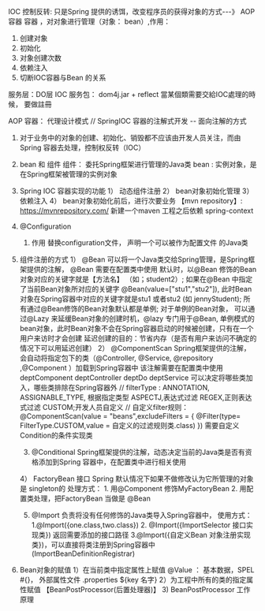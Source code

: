 IOC 控制反转: 只是Spring 提供的诱饵，改变程序员的获得对象的方式---》 AOP容器
容器 ，对对象进行管理（对象： bean）,作用：
1. 创建对象
2. 初始化
3. 对象创建次数
4. 依赖注入
3. 切断IOC容器与Bean 的关系

服务层：DO层
IOC 服务包： dom4j.jar + reflect
當某個類需要交給IOC處理的時候， 要做註冊


AOP 容器： 代理设计模式
// SpringIOC 容器的注解式开发 -- 面向注解的方式

1. 对于业务中的对象的创建、初始化、销毁都不应该由开发人员关注，而由Spring 容器去处理，控制权反转（IOC）
2. bean 和 组件
   组件： 委托Spring框架进行管理的Java类
   bean : 实例对象，是在Spring框架被管理的实例对象
3. Spring IOC 容器实现的功能
   1） 动态组件注册
   2） bean对象初始化管理
   3） 依赖注入
   4） bean对象初始化前后，进行次要业务
   【mvn repository】: https://mvnrepository.com/ 新建一个maven 工程之后依赖 spring-context
4. @Configuration
   1) 作用 替换configuration文件， 声明一个可以被作为配置文件 的Java类

5. 组件注册的方式
   1） @Bean
       可以将一个Java类交给Spring管理，是Spring框架提供的注解， @Bean 需要在配置类中使用
       默认时，以@Bean 修饰的Bean对象对应的关键字就是【方法名】 （如；student2）;
       如果在@Bean 中指定了当前Bean对象所对应的关键字 @Bean(value=["stu1","stu2"]), 此时Bean对象在Spring容器中对应的关键字就是stu1
       或者stu2 (如 jennyStudent);
       所有通过@Bean修饰的Bean对象默认都是单例;
       对于单例的Bean对象， 可以通过@Lazy 来延缓Bean对象的创建时机，@lazy 专门用于@Bean, 单例模式的bean对象，此时Bean对象不会在Spring容器启动的时候被创建，只有在一个用户来访时才会创建
       延迟创建的目的：节省内存（是否有用户来访问不确定的情况下可以用延迟创建）
   2） @ComponentScan
        Spring框架提供的注解，会自动将指定包下的类（@Controller, @Service, @repository ,@Component ）加载到Spring容器中
        该注解需要在配置类中使用
        deptComponent
        deptController
        deptDo
        deptService
        可以决定将哪些类加入，哪些类排除在Spring容器外
        //
        filterType : ANNOTATION,
                         ASSIGNABLE_TYPE, 根据指定类型
                         ASPECTJ,表达式过滤
                         REGEX,正则表达式过滤
                         CUSTOM;开发人员自定义
        //
        自定义filter规则：
        @ComponentScan(value = "beans",excludeFilters = {
                @Filter(type= FilterType.CUSTOM,value = 自定义的过滤规则类.class)
        })
        需要自定义 Condition的条件实现类

   3)  @Conditional
       Spring框架提供的注解，动态决定当前的Java类是否有资格添加到Spring 容器中，在配置类中进行相关使用

   4） FactoryBean 接口
        Spring 默认情况下如果不做修改认为它所管理的对象是 singleton的
        处理方式：  1. 用@Component 修饰MyFactoryBean 2. 用配置类处理，把FactoryBean 当做是 @Bean


   5)  @Import
        负责将没有任何修饰的Java类导入Spring容器中，
        使用方式：  1.@Import({one.class,two.class}) 2. @Import({ImportSelector 接口实现类}) 返回需要添加的接口路径
                    3.@Import({自定义Bean 对象注册实现类})，可以直接将类注册到Spring容器中 (ImportBeanDefinitionRegistrar)


6. Bean对象的赋值
    1）在当前类中指定属性上赋值
       @Value ： 基本数据，SPEL #{}， 外部属性文件 .properties ${key 名字}
    2）为工程中所有的类的指定属性赋值 【BeanPostProcessor(后置处理器)】
    3) BeanPostProcessor 工作原理

